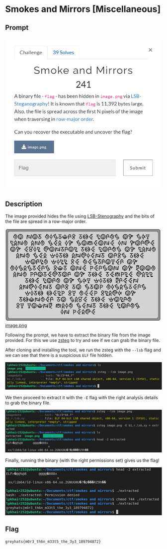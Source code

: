 # Smokes and Mirrors [Miscellaneous]

## Prompt
![Image of prompt](./screenshots/smokes-and-mirrors-prompt.png)

## Description
The image provided hides the file using [LSB-Stenography](https://youtu.be/TWEXCYQKyDc) and the bits of the file are spread in a row-major order.

![Image to decode](./files/image.png)
[image.png](./files/image.png)

Following the prompt, we have to extract the binary file from the image provided. For this we use [zsteg](https://github.com/zed-0xff/zsteg) to try and see if we can grab the binary file.

After cloning and installing the tool, we run the zsteg with the `--lsb` flag and we can see that there is a suspicious `ELF` file hidden. 

![zsteg running](./screenshots/smokes-round-one.png)

We then proceed to extract it with the `-E` flag with the right analysis details to grab the binary file.

![zsteg extracting](./screenshots/smokes-round-two.png)

Finally, running the binary (with the right permissions set) gives us the flag!

![grab flag](./screenshots/smokes-flag.png)

## Flag
`greyhats{m0r3_th6n_m33t5_the_3y3_189794872}`